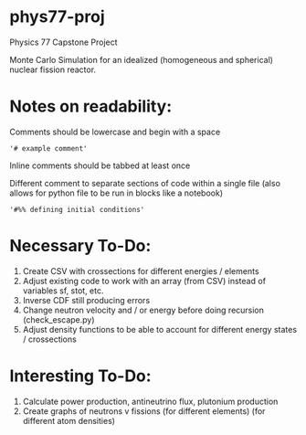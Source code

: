 # phys77-proj
Physics 77 Capstone Project

Monte Carlo Simulation for an idealized (homogeneous and spherical) nuclear fission reactor.

# Notes on readability:

Comments should be lowercase and begin with a space
    
    '# example comment'

Inline comments should be tabbed at least once

Different comment to separate sections of code within a single file (also allows for python file to be run in blocks like a notebook)

    '#%% defining initial conditions'

# Necessary To-Do:

1. Create CSV with crossections for different energies / elements
2. Adjust existing code to work with an array (from CSV) instead of variables sf, stot, etc.
3. Inverse CDF still producing errors
4. Change neutron velocity and / or energy before doing recursion (check_escape.py)
5. Adjust density functions to be able to account for different energy states / crossections

# Interesting To-Do:
1. Calculate power production, antineutrino flux, plutonium production
2. Create graphs of neutrons v fissions (for different elements) (for different atom densities)